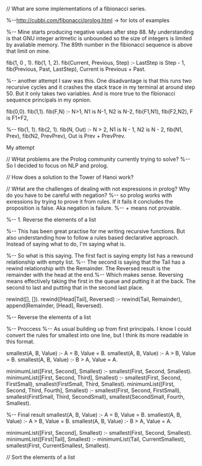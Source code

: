 // What are some implementations of a fibionacci series.

%--http://cubbi.com/fibonacci/prolog.html  -> for lots of examples

%-- Mine starts producing negative values after step 88. My understanding is that GNU integer aritmetic is unbounded so the size of integers is limited by avaliable memory. The 89th number in the fibionacci sequence is above that limit on mine.

fib(1, 0 , 1).
fib(1, 1, 2).
fib(Current, Previous, Step) :- LastStep is Step - 1, fib(Previous, Past, LastStep), Current is Previous + Past.


%-- another attempt I saw was this. One disadvantage is that this runs two recursive cycles and it crashes the stack trace in my terminal at around step 50. But it only takes two variables. And is more true to the fibionacci sequence principals in my opnion.

fib(0,0).
fib(1,1).
fib(F,N) :- 
    N>1,
    N1 is N-1,
    N2 is N-2,
    fib(F1,N1),
    fib(F2,N2),
    F is F1+F2,

%-- 
fib(1, 1).
fib(2, 1).
fib(N, Out) :- N > 2, N1 is N - 1, N2 is N - 2, fib(N1, Prev), fib(N2, PrevPrev), Out is Prev + PrevPrev.

My attempt

// WHat problems are the Prolog community currently trying to solve?
%-- So I decided to focus on NLP and prolog. 

// How does a solution to the Tower of Hanoi work?

// WHat are the challenges of dealing with not expressions in prolog? Why do you have to be careful with negation?
%-- so prolog works with exressions by trying to prove it from rules. If it fails it concludes the proposition is false. Aka negation is failure. 
%-- \+ means not provable. 

%-- 1. Reverse the elements of a list

%-- This has been great practise for me writing recursive functions. But also understanding how to follow a rules based declarative approach. Instead of saying what to do, I'm saying what is. 

%-- So what is this saying. The first fact is saying empty list has a rewound relationship with empty list. 
%-- The second is saying that the Tail has a rewind relationship with the Remainder. The Reversed result is the remainder with the head at the end.%-- Which makes sense. Reversing means effectively taking the first in the queue and putting it at the back. The second to last and putting that in the second last place. 

rewind([], []).
rewind([Head|Tail], Reversed) :- rewind(Tail, Remainder), append(Remainder, [Head], Reversed).

%-- Reverse the elements of a list

%-- Proccess
%-- As usual building up from first principals. I know I could convert the rules for smallest into one line, but I think its more readable in this format.

smallest(A, B, Value) :- A = B, Value = B.
smallest(A, B, Value) :- A > B, Value = B.
smallest(A, B, Value) :- B > A, Value = A.

minimumList([First, Second], Smallest) :- smallest(First, Second, Smallest). 
minimumList([First, Second, Third], Smallest) :- smallest(First, Second, FirstSmall), smallest(FirstSmall, Third, Smallest). 
minimumList([First, Second, Third, Fourth], Smallest) :- 
    smallest(First, Second, FirstSmall), 
    smallest(FirstSmall, Third, SecondSmall), 
    smallest(SecondSmall, Fourth, Smallest).

%-- Final result
smallest(A, B, Value) :- A = B, Value = B.
smallest(A, B, Value) :- A > B, Value = B.
smallest(A, B, Value) :- B > A, Value = A.

minimumList([First, Second], Smallest) :- smallest(First, Second, Smallest). 
minimumList([First|Tail], Smallest) :- minimumList(Tail, CurrentSmallest), smallest(First, CurrentSmallest, Smallest).  

// Sort the elements of a list



